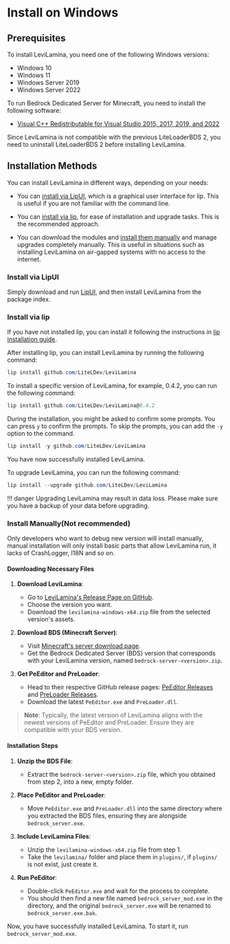 # Install on Windows

## Prerequisites

To install LeviLamina, you need one of the following Windows versions:

- Windows 10
- Windows 11
- Windows Server 2019
- Windows Server 2022

To run Bedrock Dedicated Server for Minecraft, you need to install the following software:

- [Visual C++ Redistributable for Visual Studio 2015, 2017, 2019, and 2022](https://aka.ms/vs/17/release/vc_redist.x64.exe)

Since LeviLamina is not compatible with the previous LiteLoaderBDS 2, you need to uninstall LiteLoaderBDS 2 before installing LeviLamina.

## Installation Methods

You can install LeviLamina in different ways, depending on your needs:

- You can [install via LipUI](#install-via-lipui), which is a graphical user interface for lip. This is useful if you are not familiar with the command line.

- You can [install via lip](#install-via-lip), for ease of installation and upgrade tasks. This is the recommended approach.

- You can download the modules and [install them manually](#install-manually) and manage upgrades completely manually. This is useful in situations such as installing LeviLamina on air-gapped systems with no access to the internet.

### Install via LipUI

Simply download and run [LipUI](https://github.com/futrime/lipui), and then install LeviLamina from the package index.

### Install via lip

If you have not installed lip, you can install it following the instructions in [lip installation guide](https://futrime.github.io/lip/install/).

After installing lip, you can install LeviLamina by running the following command:

```powershell
lip install github.com/LiteLDev/LeviLamina
```

To install a specific version of LeviLamina, for example, 0.4.2, you can run the following command:

```powershell
lip install github.com/LiteLDev/LeviLamina@0.4.2
```

During the installation, you might be asked to confirm some prompts. You can press `y` to confirm the prompts. To skip the prompts, you can add the `-y` option to the command.

```powershell
lip install -y github.com/LiteLDev/LeviLamina
```

You have now successfully installed LeviLamina.

To upgrade LeviLamina, you can run the following command:

```powershell
lip install --upgrade github.com/LiteLDev/LeviLamina
```

!!! danger
    Upgrading LeviLamina may result in data loss. Please make sure you have a backup of your data before upgrading.

### Install Manually(Not recommended)

Only developers who want to debug new version will install manually, manual installation will only install basic parts that allow LeviLamina run, it lacks of CrashLogger, I18N and so on.

#### Downloading Necessary Files

1. **Download LeviLamina**:
      - Go to [LeviLamina's Release Page on GitHub](https://github.com/LiteLDev/LeviLamina/releases).
      - Choose the version you want.
      - Download the `levilamina-windows-x64.zip` file from the selected version's assets.

2. **Download BDS (Minecraft Server)**:
      - Visit [Minecraft's server download page](https://www.minecraft.net/en-us/download/server/bedrock).
      - Get the Bedrock Dedicated Server (BDS) version that corresponds with your LeviLamina version, named `bedrock-server-<version>.zip`.

3. **Get PeEditor and PreLoader**:
      - Head to their respective GitHub release pages: [PeEditor Releases](https://github.com/LiteLDev/PeEditor/releases) and [PreLoader Releases](https://github.com/LiteLDev/PreLoader/releases).
      - Download the latest `PeEditor.exe` and `PreLoader.dll`.

> **Note**: Typically, the latest version of LeviLamina aligns with the newest versions of PeEditor and PreLoader. Ensure they are compatible with your BDS version.

#### Installation Steps

1. **Unzip the BDS File**:
      - Extract the `bedrock-server-<version>.zip` file, which you obtained from step 2, into a new, empty folder.

2. **Place PeEditor and PreLoader**:
      - Move `PeEditor.exe` and `PreLoader.dll` into the same directory where you extracted the BDS files, ensuring they are alongside `bedrock_server.exe`.

3. **Include LeviLamina Files**:
      - Unzip the `levilamina-windows-x64.zip` file from step 1.
      - Take the `levilamina/` folder and place them in `plugins/`, if `plugins/` is not exist, just create it.

4. **Run PeEditor**:
      - Double-click `PeEditor.exe` and wait for the process to complete.
      - You should then find a new file named `bedrock_server_mod.exe` in the directory, and the original `bedrock_server.exe` will be renamed to `bedrock_server.exe.bak`.

Now, you have successfully installed LeviLamina. To start it, run `bedrock_server_mod.exe`.
